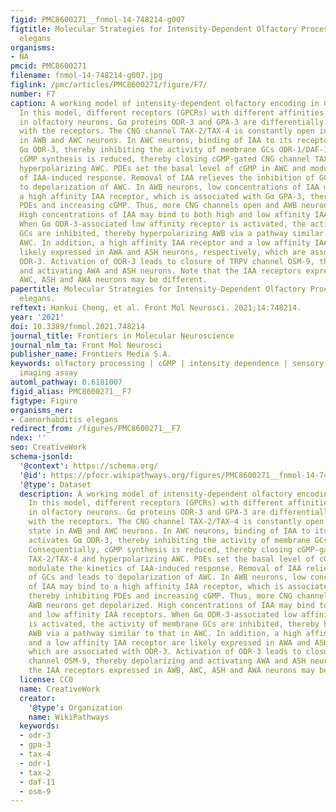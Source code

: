 ```yaml
---
figid: PMC8600271__fnmol-14-748214-g007
figtitle: Molecular Strategies for Intensity-Dependent Olfactory Processing in Caenorhabditis
  elegans
organisms:
- NA
pmcid: PMC8600271
filename: fnmol-14-748214-g007.jpg
figlink: /pmc/articles/PMC8600271/figure/F7/
number: F7
caption: A working model of intensity-dependent olfactory encoding in C. elegans.
  In this model, different receptors (GPCRs) with different affinities are expressed
  in olfactory neurons. Gα proteins ODR-3 and GPA-3 are differentially associated
  with the receptors. The CNG channel TAX-2/TAX-4 is constantly open in resting state
  in AWB and AWC neurons. In AWC neurons, binding of IAA to its receptor mainly activates
  Gα ODR-3, thereby inhibiting the activity of membrane GCs ODR-1/DAF-11. Consequentially,
  cGMP synthesis is reduced, thereby closing cGMP-gated CNG channel TAX-2/TAX-4 and
  hyperpolarizing AWC. PDEs set the basal level of cGMP in AWC and modulate the kinetics
  of IAA-induced response. Removal of IAA relieves the inhibition of GCs and leads
  to depolarization of AWC. In AWB neurons, low concentrations of IAA may bind to
  a high affinity IAA receptor, which is associated with Gα GPA-3, thereby inhibiting
  PDEs and increasing cGMP. Thus, more CNG channels open and AWB neurons get depolarized.
  High concentrations of IAA may bind to both high and low affinity IAA receptors.
  When Gα ODR-3-associated low affinity receptor is activated, the activity of membrane
  GCs are inhibited, thereby hyperpolarizing AWB via a pathway similar to that in
  AWC. In addition, a high affinity IAA receptor and a low affinity IAA receptor are
  likely expressed in AWA and ASH neurons, respectively, which are associated with
  ODR-3. Activation of ODR-3 leads to closure of TRPV channel OSM-9, thereby depolarizing
  and activating AWA and ASH neurons. Note that the IAA receptors expressed in AWB,
  AWC, ASH and AWA neurons may be different.
papertitle: Molecular Strategies for Intensity-Dependent Olfactory Processing in Caenorhabditis
  elegans.
reftext: Hankui Cheng, et al. Front Mol Neurosci. 2021;14:748214.
year: '2021'
doi: 10.3389/fnmol.2021.748214
journal_title: Frontiers in Molecular Neuroscience
journal_nlm_ta: Front Mol Neurosci
publisher_name: Frontiers Media S.A.
keywords: olfactory processing | cGMP | intensity dependence | sensory neuron | calcium
  imaging assay
automl_pathway: 0.6181007
figid_alias: PMC8600271__F7
figtype: Figure
organisms_ner:
- Caenorhabditis elegans
redirect_from: /figures/PMC8600271__F7
ndex: ''
seo: CreativeWork
schema-jsonld:
  '@context': https://schema.org/
  '@id': https://pfocr.wikipathways.org/figures/PMC8600271__fnmol-14-748214-g007.html
  '@type': Dataset
  description: A working model of intensity-dependent olfactory encoding in C. elegans.
    In this model, different receptors (GPCRs) with different affinities are expressed
    in olfactory neurons. Gα proteins ODR-3 and GPA-3 are differentially associated
    with the receptors. The CNG channel TAX-2/TAX-4 is constantly open in resting
    state in AWB and AWC neurons. In AWC neurons, binding of IAA to its receptor mainly
    activates Gα ODR-3, thereby inhibiting the activity of membrane GCs ODR-1/DAF-11.
    Consequentially, cGMP synthesis is reduced, thereby closing cGMP-gated CNG channel
    TAX-2/TAX-4 and hyperpolarizing AWC. PDEs set the basal level of cGMP in AWC and
    modulate the kinetics of IAA-induced response. Removal of IAA relieves the inhibition
    of GCs and leads to depolarization of AWC. In AWB neurons, low concentrations
    of IAA may bind to a high affinity IAA receptor, which is associated with Gα GPA-3,
    thereby inhibiting PDEs and increasing cGMP. Thus, more CNG channels open and
    AWB neurons get depolarized. High concentrations of IAA may bind to both high
    and low affinity IAA receptors. When Gα ODR-3-associated low affinity receptor
    is activated, the activity of membrane GCs are inhibited, thereby hyperpolarizing
    AWB via a pathway similar to that in AWC. In addition, a high affinity IAA receptor
    and a low affinity IAA receptor are likely expressed in AWA and ASH neurons, respectively,
    which are associated with ODR-3. Activation of ODR-3 leads to closure of TRPV
    channel OSM-9, thereby depolarizing and activating AWA and ASH neurons. Note that
    the IAA receptors expressed in AWB, AWC, ASH and AWA neurons may be different.
  license: CC0
  name: CreativeWork
  creator:
    '@type': Organization
    name: WikiPathways
  keywords:
  - odr-3
  - gpa-3
  - tax-4
  - odr-1
  - tax-2
  - daf-11
  - osm-9
---
```

